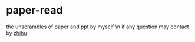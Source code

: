 # paper-read
the unscrambles of paper and ppt by myself \n
if any question may contact by [zhihu](https://www.zhihu.com/people/zhi-zhi-zhi-52-63)
